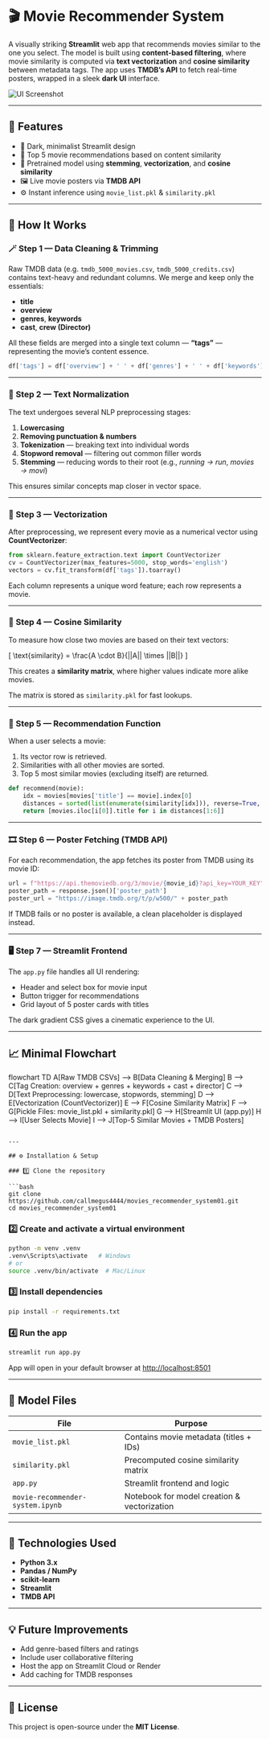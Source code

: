 # 🎬 Movie Recommender System

A visually striking **Streamlit** web app that recommends movies similar to the one you select.
The model is built using **content-based filtering**, where movie similarity is computed via **text vectorization** and **cosine similarity** between metadata tags. The app uses **TMDB’s API** to fetch real-time posters, wrapped in a sleek **dark UI** interface.

![UI Screenshot](https://drive.google.com/uc?export=view\&id=1mAuq_aQ7OQA58iBGhI1_cN55C_pNjRwK)

---

## 🚀 Features

* 🖤 Dark, minimalist Streamlit design
* 🎥 Top 5 movie recommendations based on content similarity
* 🧠 Pretrained model using **stemming**, **vectorization**, and **cosine similarity**
* 🖼️ Live movie posters via **TMDB API**
* ⚙️ Instant inference using `movie_list.pkl` & `similarity.pkl`

---

## 🧭 How It Works

### 🪄 Step 1 — Data Cleaning & Trimming

Raw TMDB data (e.g. `tmdb_5000_movies.csv`, `tmdb_5000_credits.csv`) contains text-heavy and redundant columns.
We merge and keep only the essentials:

* **title**
* **overview**
* **genres**, **keywords**
* **cast**, **crew (Director)**

All these fields are merged into a single text column — **“tags”** — representing the movie’s content essence.

```python
df['tags'] = df['overview'] + ' ' + df['genres'] + ' ' + df['keywords'] + ' ' + df['cast'] + ' ' + df['director']
```

---

### 🧹 Step 2 — Text Normalization

The text undergoes several NLP preprocessing stages:

1. **Lowercasing**
2. **Removing punctuation & numbers**
3. **Tokenization** — breaking text into individual words
4. **Stopword removal** — filtering out common filler words
5. **Stemming** — reducing words to their root (e.g., *running → run*, *movies → movi*)

This ensures similar concepts map closer in vector space.

---

### 🔢 Step 3 — Vectorization

After preprocessing, we represent every movie as a numerical vector using **CountVectorizer**:

```python
from sklearn.feature_extraction.text import CountVectorizer
cv = CountVectorizer(max_features=5000, stop_words='english')
vectors = cv.fit_transform(df['tags']).toarray()
```

Each column represents a unique word feature; each row represents a movie.

---

### 🧮 Step 4 — Cosine Similarity

To measure how close two movies are based on their text vectors:

[
\text{similarity} = \frac{A \cdot B}{||A|| \times ||B||}
]

This creates a **similarity matrix**, where higher values indicate more alike movies.

The matrix is stored as `similarity.pkl` for fast lookups.

---

### 🧩 Step 5 — Recommendation Function

When a user selects a movie:

1. Its vector row is retrieved.
2. Similarities with all other movies are sorted.
3. Top 5 most similar movies (excluding itself) are returned.

```python
def recommend(movie):
    idx = movies[movies['title'] == movie].index[0]
    distances = sorted(list(enumerate(similarity[idx])), reverse=True, key=lambda x: x[1])
    return [movies.iloc[i[0]].title for i in distances[1:6]]
```

---

### 🎞️ Step 6 — Poster Fetching (TMDB API)

For each recommendation, the app fetches its poster from TMDB using its movie ID:

```python
url = f"https://api.themoviedb.org/3/movie/{movie_id}?api_key=YOUR_KEY"
poster_path = response.json()['poster_path']
poster_url = "https://image.tmdb.org/t/p/w500/" + poster_path
```

If TMDB fails or no poster is available, a clean placeholder is displayed instead.

---

### 🖥️ Step 7 — Streamlit Frontend

The `app.py` file handles all UI rendering:

* Header and select box for movie input
* Button trigger for recommendations
* Grid layout of 5 poster cards with titles

The dark gradient CSS gives a cinematic experience to the UI.

---

## 📈 Minimal Flowchart

flowchart TD
    A[Raw TMDB CSVs] --> B[Data Cleaning & Merging]
    B --> C[Tag Creation: overview + genres + keywords + cast + director]
    C --> D[Text Preprocessing: lowercase, stopwords, stemming]
    D --> E[Vectorization (CountVectorizer)]
    E --> F[Cosine Similarity Matrix]
    F --> G[Pickle Files: movie_list.pkl + similarity.pkl]
    G --> H[Streamlit UI (app.py)]
    H --> I[User Selects Movie]
    I --> J[Top-5 Similar Movies + TMDB Posters]
```

---

## ⚙️ Installation & Setup

### 1️⃣ Clone the repository

```bash
git clone https://github.com/callmegus4444/movies_recommender_system01.git
cd movies_recommender_system01
```

### 2️⃣ Create and activate a virtual environment

```bash
python -m venv .venv
.venv\Scripts\activate   # Windows
# or
source .venv/bin/activate  # Mac/Linux
```

### 3️⃣ Install dependencies

```bash
pip install -r requirements.txt
```

### 4️⃣ Run the app

```bash
streamlit run app.py
```

App will open in your default browser at [http://localhost:8501](http://localhost:8501)

---

## 🧠 Model Files

| File                             | Purpose                                     |
| -------------------------------- | ------------------------------------------- |
| `movie_list.pkl`                 | Contains movie metadata (titles + IDs)      |
| `similarity.pkl`                 | Precomputed cosine similarity matrix        |
| `app.py`                         | Streamlit frontend and logic                |
| `movie-recommender-system.ipynb` | Notebook for model creation & vectorization |

---

## 🧰 Technologies Used

* **Python 3.x**
* **Pandas / NumPy**
* **scikit-learn**
* **Streamlit**
* **TMDB API**

---

## 💡 Future Improvements

* Add genre-based filters and ratings
* Include user collaborative filtering
* Host the app on Streamlit Cloud or Render
* Add caching for TMDB responses

---

## 🧾 License

This project is open-source under the **MIT License**.
